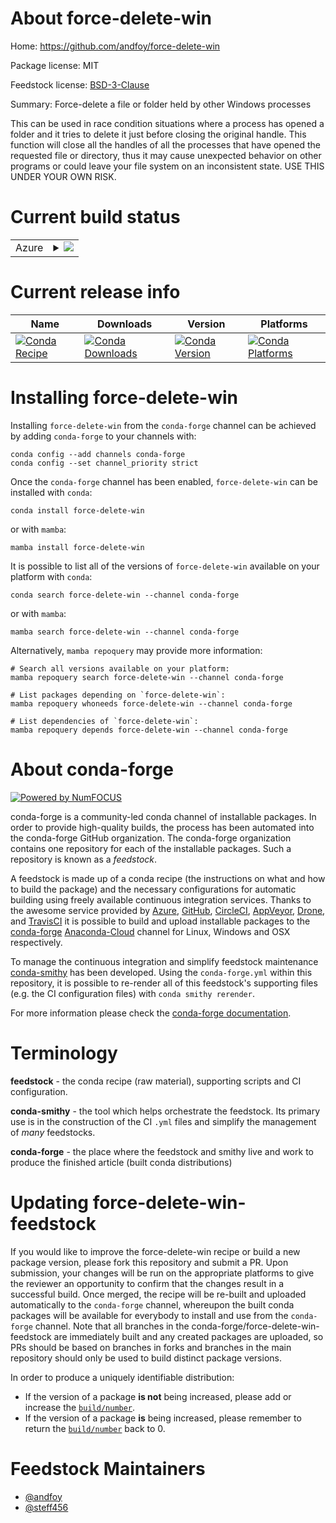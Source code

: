 About force-delete-win
======================

Home: https://github.com/andfoy/force-delete-win

Package license: MIT

Feedstock license: [BSD-3-Clause](https://github.com/conda-forge/force-delete-win-feedstock/blob/main/LICENSE.txt)

Summary: Force-delete a file or folder held by other Windows processes

This can be used in race condition situations where a process has opened a
folder and it tries to delete it just before closing the original handle.
This function will close all the handles of all the processes that have
opened the requested file or directory, thus it may cause unexpected
behavior on other programs or could leave your file system on an
inconsistent state. USE THIS UNDER YOUR OWN RISK.


Current build status
====================


<table>
    
  <tr>
    <td>Azure</td>
    <td>
      <details>
        <summary>
          <a href="https://dev.azure.com/conda-forge/feedstock-builds/_build/latest?definitionId=17832&branchName=main">
            <img src="https://dev.azure.com/conda-forge/feedstock-builds/_apis/build/status/force-delete-win-feedstock?branchName=main">
          </a>
        </summary>
        <table>
          <thead><tr><th>Variant</th><th>Status</th></tr></thead>
          <tbody><tr>
              <td>win_64_python3.10.____cpython</td>
              <td>
                <a href="https://dev.azure.com/conda-forge/feedstock-builds/_build/latest?definitionId=17832&branchName=main">
                  <img src="https://dev.azure.com/conda-forge/feedstock-builds/_apis/build/status/force-delete-win-feedstock?branchName=main&jobName=win&configuration=win%20win_64_python3.10.____cpython" alt="variant">
                </a>
              </td>
            </tr><tr>
              <td>win_64_python3.11.____cpython</td>
              <td>
                <a href="https://dev.azure.com/conda-forge/feedstock-builds/_build/latest?definitionId=17832&branchName=main">
                  <img src="https://dev.azure.com/conda-forge/feedstock-builds/_apis/build/status/force-delete-win-feedstock?branchName=main&jobName=win&configuration=win%20win_64_python3.11.____cpython" alt="variant">
                </a>
              </td>
            </tr><tr>
              <td>win_64_python3.8.____73_pypy</td>
              <td>
                <a href="https://dev.azure.com/conda-forge/feedstock-builds/_build/latest?definitionId=17832&branchName=main">
                  <img src="https://dev.azure.com/conda-forge/feedstock-builds/_apis/build/status/force-delete-win-feedstock?branchName=main&jobName=win&configuration=win%20win_64_python3.8.____73_pypy" alt="variant">
                </a>
              </td>
            </tr><tr>
              <td>win_64_python3.8.____cpython</td>
              <td>
                <a href="https://dev.azure.com/conda-forge/feedstock-builds/_build/latest?definitionId=17832&branchName=main">
                  <img src="https://dev.azure.com/conda-forge/feedstock-builds/_apis/build/status/force-delete-win-feedstock?branchName=main&jobName=win&configuration=win%20win_64_python3.8.____cpython" alt="variant">
                </a>
              </td>
            </tr><tr>
              <td>win_64_python3.9.____73_pypy</td>
              <td>
                <a href="https://dev.azure.com/conda-forge/feedstock-builds/_build/latest?definitionId=17832&branchName=main">
                  <img src="https://dev.azure.com/conda-forge/feedstock-builds/_apis/build/status/force-delete-win-feedstock?branchName=main&jobName=win&configuration=win%20win_64_python3.9.____73_pypy" alt="variant">
                </a>
              </td>
            </tr><tr>
              <td>win_64_python3.9.____cpython</td>
              <td>
                <a href="https://dev.azure.com/conda-forge/feedstock-builds/_build/latest?definitionId=17832&branchName=main">
                  <img src="https://dev.azure.com/conda-forge/feedstock-builds/_apis/build/status/force-delete-win-feedstock?branchName=main&jobName=win&configuration=win%20win_64_python3.9.____cpython" alt="variant">
                </a>
              </td>
            </tr>
          </tbody>
        </table>
      </details>
    </td>
  </tr>
</table>

Current release info
====================

| Name | Downloads | Version | Platforms |
| --- | --- | --- | --- |
| [![Conda Recipe](https://img.shields.io/badge/recipe-force--delete--win-green.svg)](https://anaconda.org/conda-forge/force-delete-win) | [![Conda Downloads](https://img.shields.io/conda/dn/conda-forge/force-delete-win.svg)](https://anaconda.org/conda-forge/force-delete-win) | [![Conda Version](https://img.shields.io/conda/vn/conda-forge/force-delete-win.svg)](https://anaconda.org/conda-forge/force-delete-win) | [![Conda Platforms](https://img.shields.io/conda/pn/conda-forge/force-delete-win.svg)](https://anaconda.org/conda-forge/force-delete-win) |

Installing force-delete-win
===========================

Installing `force-delete-win` from the `conda-forge` channel can be achieved by adding `conda-forge` to your channels with:

```
conda config --add channels conda-forge
conda config --set channel_priority strict
```

Once the `conda-forge` channel has been enabled, `force-delete-win` can be installed with `conda`:

```
conda install force-delete-win
```

or with `mamba`:

```
mamba install force-delete-win
```

It is possible to list all of the versions of `force-delete-win` available on your platform with `conda`:

```
conda search force-delete-win --channel conda-forge
```

or with `mamba`:

```
mamba search force-delete-win --channel conda-forge
```

Alternatively, `mamba repoquery` may provide more information:

```
# Search all versions available on your platform:
mamba repoquery search force-delete-win --channel conda-forge

# List packages depending on `force-delete-win`:
mamba repoquery whoneeds force-delete-win --channel conda-forge

# List dependencies of `force-delete-win`:
mamba repoquery depends force-delete-win --channel conda-forge
```


About conda-forge
=================

[![Powered by
NumFOCUS](https://img.shields.io/badge/powered%20by-NumFOCUS-orange.svg?style=flat&colorA=E1523D&colorB=007D8A)](https://numfocus.org)

conda-forge is a community-led conda channel of installable packages.
In order to provide high-quality builds, the process has been automated into the
conda-forge GitHub organization. The conda-forge organization contains one repository
for each of the installable packages. Such a repository is known as a *feedstock*.

A feedstock is made up of a conda recipe (the instructions on what and how to build
the package) and the necessary configurations for automatic building using freely
available continuous integration services. Thanks to the awesome service provided by
[Azure](https://azure.microsoft.com/en-us/services/devops/), [GitHub](https://github.com/),
[CircleCI](https://circleci.com/), [AppVeyor](https://www.appveyor.com/),
[Drone](https://cloud.drone.io/welcome), and [TravisCI](https://travis-ci.com/)
it is possible to build and upload installable packages to the
[conda-forge](https://anaconda.org/conda-forge) [Anaconda-Cloud](https://anaconda.org/)
channel for Linux, Windows and OSX respectively.

To manage the continuous integration and simplify feedstock maintenance
[conda-smithy](https://github.com/conda-forge/conda-smithy) has been developed.
Using the ``conda-forge.yml`` within this repository, it is possible to re-render all of
this feedstock's supporting files (e.g. the CI configuration files) with ``conda smithy rerender``.

For more information please check the [conda-forge documentation](https://conda-forge.org/docs/).

Terminology
===========

**feedstock** - the conda recipe (raw material), supporting scripts and CI configuration.

**conda-smithy** - the tool which helps orchestrate the feedstock.
                   Its primary use is in the construction of the CI ``.yml`` files
                   and simplify the management of *many* feedstocks.

**conda-forge** - the place where the feedstock and smithy live and work to
                  produce the finished article (built conda distributions)


Updating force-delete-win-feedstock
===================================

If you would like to improve the force-delete-win recipe or build a new
package version, please fork this repository and submit a PR. Upon submission,
your changes will be run on the appropriate platforms to give the reviewer an
opportunity to confirm that the changes result in a successful build. Once
merged, the recipe will be re-built and uploaded automatically to the
`conda-forge` channel, whereupon the built conda packages will be available for
everybody to install and use from the `conda-forge` channel.
Note that all branches in the conda-forge/force-delete-win-feedstock are
immediately built and any created packages are uploaded, so PRs should be based
on branches in forks and branches in the main repository should only be used to
build distinct package versions.

In order to produce a uniquely identifiable distribution:
 * If the version of a package **is not** being increased, please add or increase
   the [``build/number``](https://docs.conda.io/projects/conda-build/en/latest/resources/define-metadata.html#build-number-and-string).
 * If the version of a package **is** being increased, please remember to return
   the [``build/number``](https://docs.conda.io/projects/conda-build/en/latest/resources/define-metadata.html#build-number-and-string)
   back to 0.

Feedstock Maintainers
=====================

* [@andfoy](https://github.com/andfoy/)
* [@steff456](https://github.com/steff456/)

